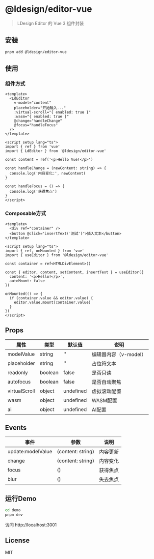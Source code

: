 # @ldesign/editor-vue

> LDesign Editor 的 Vue 3 组件封装

## 安装

```bash
pnpm add @ldesign/editor-vue
```

## 使用

### 组件方式

```vue
<template>
  <LdEditor
    v-model="content"
    placeholder="开始输入..."
    :virtual-scroll="{ enabled: true }"
    :wasm="{ enabled: true }"
    @change="handleChange"
    @focus="handleFocus"
  />
</template>

<script setup lang="ts">
import { ref } from 'vue'
import { LdEditor } from '@ldesign/editor-vue'

const content = ref('<p>Hello Vue!</p>')

const handleChange = (newContent: string) => {
  console.log('内容变化:', newContent)
}

const handleFocus = () => {
  console.log('获得焦点')
}
</script>
```

### Composable方式

```vue
<template>
  <div ref="container" />
  <button @click="insertText('测试')">插入文本</button>
</template>

<script setup lang="ts">
import { ref, onMounted } from 'vue'
import { useEditor } from '@ldesign/editor-vue'

const container = ref<HTMLDivElement>()

const { editor, content, setContent, insertText } = useEditor({
  content: '<p>Hello!</p>',
  autoMount: false
})

onMounted(() => {
  if (container.value && editor.value) {
    editor.value.mount(container.value)
  }
})
</script>
```

## Props

| 属性 | 类型 | 默认值 | 说明 |
|------|------|--------|------|
| modelValue | string | '' | 编辑器内容（v-model） |
| placeholder | string | '' | 占位符文本 |
| readonly | boolean | false | 是否只读 |
| autofocus | boolean | false | 是否自动聚焦 |
| virtualScroll | object | undefined | 虚拟滚动配置 |
| wasm | object | undefined | WASM配置 |
| ai | object | undefined | AI配置 |

## Events

| 事件 | 参数 | 说明 |
|------|------|------|
| update:modelValue | (content: string) | 内容更新 |
| change | (content: string) | 内容变化 |
| focus | () | 获得焦点 |
| blur | () | 失去焦点 |

## 运行Demo

```bash
cd demo
pnpm dev
```

访问 http://localhost:3001

## License

MIT


